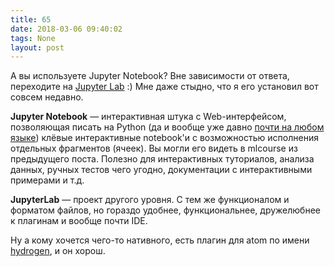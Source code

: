 ```yaml
---
title: 65
date: 2018-03-06 09:40:02
tags: None
layout: post
---
```


А вы используете Jupyter Notebook? Вне зависимости от ответа, переходите на [Jupyter Lab](https://github.com/jupyterlab/jupyterlab) :) Мне даже стыдно, что я его установил вот совсем недавно.

**Jupyter Notebook** — интерактивная штука с Web-интерфейсом, позволяющая писать на Python (да и вообще уже давно [почти на любом языке](https://github.com/jupyter/jupyter/wiki/Jupyter-kernels)) клёвые интерактивные notebook'и с возможностью исполнения отдельных фрагментов (ячеек). Вы могли его видеть в mlcourse из предыдущего поста. Полезно для интерактивных туториалов, анализа данных, ручных тестов чего угодно, документации с интерактивными примерами и т.д.

**JupyterLab** — проект другого уровня. С тем же функционалом и форматом файлов, но гораздо удобнее, функциональнее, дружелюбнее к плагинам и вообще почти IDE.

Ну а кому хочется чего-то нативного, есть плагин для atom по имени [hydrogen](https://atom.io/packages/hydrogen), и он хорош.
